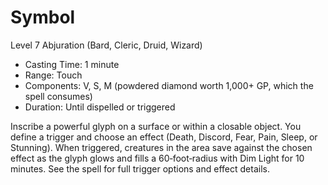 # Symbol
Level 7 Abjuration (Bard, Cleric, Druid, Wizard)

- Casting Time: 1 minute
- Range: Touch
- Components: V, S, M (powdered diamond worth 1,000+ GP, which the spell consumes)
- Duration: Until dispelled or triggered

Inscribe a powerful glyph on a surface or within a closable object. You define a trigger and choose an effect (Death, Discord, Fear, Pain, Sleep, or Stunning). When triggered, creatures in the area save against the chosen effect as the glyph glows and fills a 60‑foot‑radius with Dim Light for 10 minutes. See the spell for full trigger options and effect details.
